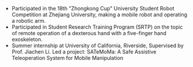 - Participated in the 18th "Zhongkong Cup" University Student Robot Competition at Zhejiang University, making a mobile robot and operating a robotic arm.
- Participated in Student Research Training Program (SRTP) on the topic of remote operation of a dexterous hand with a five-finger hand exoskeleton.
- Summer internship at University of California, Riverside, Supervised by Prof. Jiachen Li. Led a project: SATeMoMa: A Safe Assistive Teleoperation System for Mobile Manipulation
